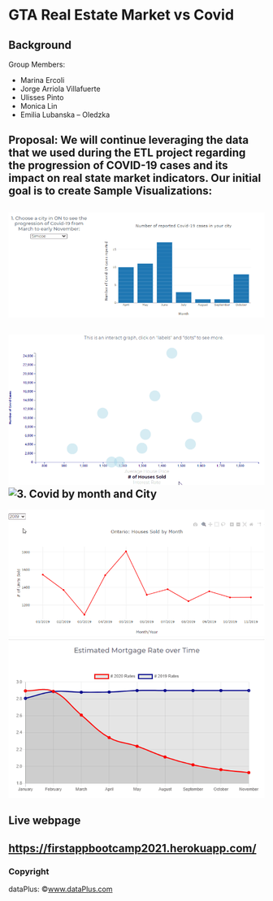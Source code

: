 # GTA Real Estate Market vs Covid

## Background
Group Members:
-	Marina Ercoli 
-	Jorge Arriola Villafuerte
-	Ulisses Pinto 
-	Monica Lin 
-	Emilia Lubanska – Oledzka

Proposal:
We will continue leveraging the data that we used during the ETL project regarding the progression of COVID-19 cases and its impact on real state market indicators. Our initial goal is to create Sample Visualizations:
---
![1. Covid by month](actualApp/assets/img/bar_graph.gif)
---
![2. Real Estate Market responce vs Covid cases](actualApp/assets/img/scatter.gif)
![3. Covid by month and City](actualApp/assets/img/map.gif)
---
![4. Houses sold by month](actualApp/assets/img/line1.gif)
![5. Estimated Mortgage Rate over Time](actualApp/assets/img/mortgage_rate.gif)

## Live webpage
https://firstappbootcamp2021.herokuapp.com/
--
### Copyright
dataPlus: ©www.dataPlus.com